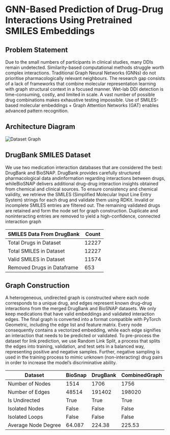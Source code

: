 # GNN-Based Prediction of Drug-Drug Interactions Using Pretrained SMILES Embeddings


## Problem Statement
Due to the small numbers of participants in clinical studies, many DDIs remain undetected. Similarity-based computational methods struggle worth complex interactions. Traditional Graph Neural Networks (GNNs) do not prioritise pharmacologically relevant neighbours. The research gap consists of a lack of frameworks that combine molecular representation learning with graph structural context in a focused manner. Wet-lab DDI detection is time-consuming, costly, and limited in scale. A vast number of possible drug combinations makes exhaustive testing impossible. Use of SMILES-based molecular embeddings + Graph Attention Networks (GAT) enables advanced pattern recognition.
## Architecture Diagram
![Dataset Graph](images/ArchitectureDiagram.png)

## DrugBank SMILES Dataset

We use two medication interaction databases that are considered the best: DrugBank and BioSNAP. DrugBank provides carefully structured pharmacological data andinformation regarding interactions between drugs, whileBioSNAP delivers additional drug-drug interaction insights obtained from chemical and clinical sources. To ensure consistency and chemical validity, we retrieve the SMILES (Simplified Molecular Input Line Entry System) strings for each drug and validate them using RDKit. Invalid or incomplete SMILES entries are filtered out. The remaining validated drugs are retained and form the node set for graph construction. Duplicate and noninteracting entries are removed to yield a high-confidence, connected interaction graph

| SMILES Data From DrugBank      | Count |
| ------------------------------ | ----- |
| Total Drugs in Dataset         | 12227 |
| Total SMILES in Dataset        | 12227 |
| Valid SMILES in Dataset        | 11574 |
| Removed Drugs in Dataframe     | 653   |


## Graph Construction

A heterogeneous, undirected graph is constructed where each node corresponds to a unique drug, and edges represent known drug–drug interactions from the merged DrugBank and BioSNAP datasets. We only keep medications that have valid embeddings and validated interaction edges. The final graph is converted into a format compatible with PyTorch Geometric, including the edge list and feature matrix. Every node consequently contains a vectorized embedding, while each edge signifies an interaction that needs to be predicted or validated. To pre-process the dataset for link prediction, we use Random Link Split, a process that splits the edges into training, validation, and test sets in a balanced way, representing positive and negative samples. Further, negative sampling is used in the training process to mimic unknown (non-interacting) drug pairs in order to increase the model’s discriminative ability.

| Dataset         | BioSnap | DrugBank | CombinedGraph |
| --------------- | ------- | -------- | ------------- |
| Number of Nodes | 1514    | 1706     | 1756          |
| Number of Edges | 48514   | 191402   | 198020        |
| Is Undirected   | True    | True     | True          |
| Isolated Nodes  | False   | False    | False         |
| Isolated Loops  | False   | False    | False         |
| Average Node Degree | 64.087 | 224.38  | 225.53        |

